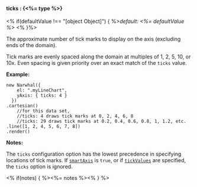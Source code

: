 #### **ticks** : {<%= type %>}

<% if(defaultValue !== "[object Object]") { %>*default: <%= defaultValue %>* <% }%>

The approximate number of tick marks to display on the axis (excluding ends of the domain). 

Tick marks are evenly spaced along the domain at multiples of 1, 2, 5, 10, or 10x. Even spacing is given priority over an exact match of the `ticks` value.

**Example:**

	new Narwhal({
	    el: ".myLineChart",
	    yAxis: { ticks: 4 }
	  })
	.cartesian()
		//for this data set, 
		//ticks: 4 draws tick marks at 0, 2, 4, 6, 8
		//ticks: 29 draws tick marks at 0.2, 0.4, 0.6, 0.8, 1, 1.2, etc.
	.line([1, 2, 4, 5, 6, 7, 8])
	.render()

**Notes:**

The `ticks` configuration option has the lowest precedence in specifying locations of tick marks. If [`smartAxis`]() is `true`, or if [`tickValues`]() are specified, the `ticks` option is ignored.

<% if(notes) { %><%= notes %><% } %>

